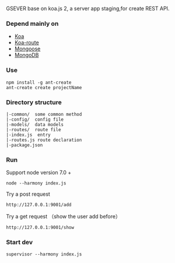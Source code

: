 GSEVER  base on koa.js 2, a server app staging,for create REST API.

### Depend mainly on

* [Koa](https://github.com/koajs/koa)
* [Koa-route](https://github.com/alexmingoia/koa-router)
* [Mongoose](https://github.com/Automattic/mongoose)
* [MongoDB](https://www.mongodb.com/)

### Use

```
npm install -g ant-create
ant-create create projectName
```

### Directory structure

 	|-common/  some common method
 	|-config/  config file
 	|-models/  data models
 	|-routes/  route file
 	|-index.js  entry
 	|-routes.js route declaration 
 	|-package.json 

### Run

Support  node version 7.0 +

	node --harmony index.js

Try a post request

	http://127.0.0.1:9001/add

Try a get request （show the user add before）

	http://127.0.0.1:9001/show
### Start dev

	supervisor --harmony index.js
